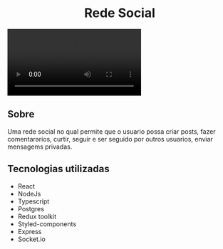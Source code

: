 <h1 align="center">Rede Social</h1>
<video src="https://user-images.githubusercontent.com/102832370/205415779-900f7326-50b6-4c66-ac22-d75e00f59d56.mp4"></video>

 ## <h2>Sobre</h2>
 Uma rede social no qual permite que o usuario possa criar posts, fazer comentararios, curtir, seguir e ser seguido por outros usuarios, enviar mensagems privadas.
  
<h2>Tecnologias utilizadas</h2>
 <ul>
  <li>React </li>
  <li>NodeJs </li>
  <li>Typescript </li>
  <li>Postgres </li>
  <li>Redux toolkit </li>
  <li>Styled-components </li>
  <li>Express </li>
  <li>Socket.io </li>
 </ul>

